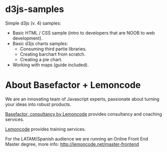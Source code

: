 # d3js-samples

Simple d3js (v. 4) samples:
  - Basic HTML / CSS sample (intro to developers that are NOOB to web development).
  - Basic d3js charts samples:
     - Consuming third partie libraries.
     - Creating barchart from scratch.
     - Creating a pie chart.
  - Working with maps (guide included).

# About Basefactor + Lemoncode

We are an innovating team of Javascript experts, passionate about turning your ideas into robust products.

[Basefactor, consultancy by Lemoncode](http://www.basefactor.com) provides consultancy and coaching services.

[Lemoncode](http://lemoncode.net/services/en/#en-home) provides training services.

For the LATAM/Spanish audience we are running an Online Front End Master degree, more info: http://lemoncode.net/master-frontend


